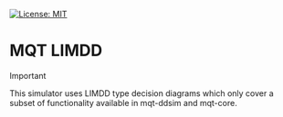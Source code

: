 [![License: MIT](https://img.shields.io/badge/license-MIT-blue.svg?style=flat-square)](https://opensource.org/licenses/MIT)

# MQT LIMDD

> [!IMPORTANT]
> This simulator uses LIMDD type decision diagrams which only cover a subset of functionality available in mqt-ddsim and mqt-core.
